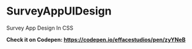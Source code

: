 # SurveyAppUIDesign
Survey App Design In CSS 

<b>Check it on Codepen: https://codepen.io/effacestudios/pen/zyYNeB</b>
